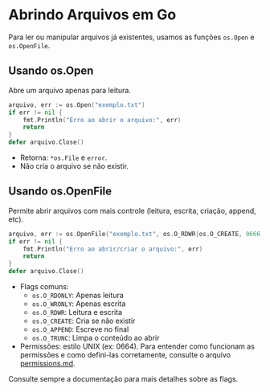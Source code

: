# Abrindo Arquivos em Go

Para ler ou manipular arquivos já existentes, usamos as funções `os.Open` e `os.OpenFile`.

## Usando os.Open

Abre um arquivo apenas para leitura.

```go
arquivo, err := os.Open("exemplo.txt")
if err != nil {
    fmt.Println("Erro ao abrir o arquivo:", err)
    return
}
defer arquivo.Close()
```

- Retorna: `*os.File` e `error`.
- Não cria o arquivo se não existir.

## Usando os.OpenFile

Permite abrir arquivos com mais controle (leitura, escrita, criação, append, etc).

```go
arquivo, err := os.OpenFile("exemplo.txt", os.O_RDWR|os.O_CREATE, 0666)
if err != nil {
    fmt.Println("Erro ao abrir/criar o arquivo:", err)
    return
}
defer arquivo.Close()
```

- Flags comuns:
  - `os.O_RDONLY`: Apenas leitura
  - `os.O_WRONLY`: Apenas escrita
  - `os.O_RDWR`: Leitura e escrita
  - `os.O_CREATE`: Cria se não existir
  - `os.O_APPEND`: Escreve no final
  - `os.O_TRUNC`: Limpa o conteúdo ao abrir
- Permissões: estilo UNIX (ex: 0664). Para entender como funcionam as permissões e como defini-las corretamente, consulte o arquivo [permissions.md](./permissions.md).

Consulte sempre a documentação para mais detalhes sobre as flags. 